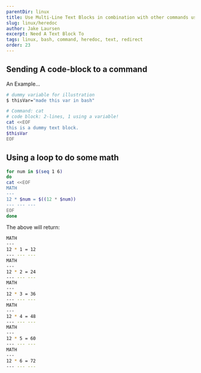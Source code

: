 ```yaml
---
parentDir: linux
title: Use Multi-Line Text Blocks in combination with other commands using heredoc
slug: linux/heredoc
author: Jake Laursen
excerpt: Need A Text Block To
tags: linux, bash, command, heredoc, text, redirect
order: 23
---
```


## Sending A code-block to a command
An Example...
```bash
# dummy variable for illustration
$ thisVar="made this var in bash"

# Command: cat
# code block: 2-lines, 1 using a variable!
cat <<EOF
this is a dummy text block.
$thisVar
EOF
```

## Using a loop to do some math
```bash
for num in $(seq 1 6)
do 
cat <<EOF
MATH
---
12 * $num = $((12 * $num))
--- --- ---
EOF
done
```
The above will return:
```bash
MATH
---
12 * 1 = 12
--- --- ---
MATH
---
12 * 2 = 24
--- --- ---
MATH
---
12 * 3 = 36
--- --- ---
MATH
---
12 * 4 = 48
--- --- ---
MATH
---
12 * 5 = 60
--- --- ---
MATH
---
12 * 6 = 72
--- --- ---
```
